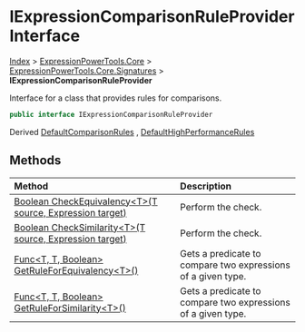 ﻿# IExpressionComparisonRuleProvider Interface

[Index](../index.md) > [ExpressionPowerTools.Core](ExpressionPowerTools.Core.a.md) > [ExpressionPowerTools.Core.Signatures](ExpressionPowerTools.Core.Signatures.n.md) > **IExpressionComparisonRuleProvider**

Interface for a class that provides rules for comparisons.

```csharp
public interface IExpressionComparisonRuleProvider
```

Derived  [DefaultComparisonRules](ExpressionPowerTools.Core.Comparisons.DefaultComparisonRules.cs.md) ,  [DefaultHighPerformanceRules](ExpressionPowerTools.Core.Comparisons.DefaultHighPerformanceRules.cs.md) 

## Methods

| Method | Description |
| :-- | :-- |
| [Boolean CheckEquivalency&lt;T>(T source, Expression target)](IExpressionComparisonRuleProvider-CheckEquivalency.m.md) | Perform the check. |
| [Boolean CheckSimilarity&lt;T>(T source, Expression target)](IExpressionComparisonRuleProvider-CheckSimilarity.m.md) | Perform the check. |
| [Func&lt;T, T, Boolean> GetRuleForEquivalency&lt;T>()](IExpressionComparisonRuleProvider-GetRuleForEquivalency.m.md) | Gets a predicate to compare two expressions of a given type. |
| [Func&lt;T, T, Boolean> GetRuleForSimilarity&lt;T>()](IExpressionComparisonRuleProvider-GetRuleForSimilarity.m.md) | Gets a predicate to compare two expressions of a given type. |
